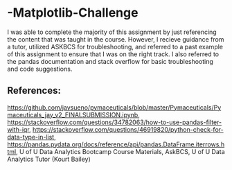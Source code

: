 # -Matplotlib-Challenge

I was able to complete the majority of this assignment by just referencing the content that was taught in the course. However, I recieve guidance from a tutor, utilized ASKBCS for troubleshooting, and referred to a past example of this assignment to ensure that I was on the right track. I also referred to the pandas documentation and stack overflow for basic troubleshooting and code suggestions.

## References: 
https://github.com/jaysueno/pymaceuticals/blob/master/Pymaceuticals/Pymaceuticals_jay_v2_FINALSUBMISSION.ipynb,
https://stackoverflow.com/questions/34782063/how-to-use-pandas-filter-with-iqr,
https://stackoverflow.com/questions/46919820/python-check-for-data-type-in-list,
https://pandas.pydata.org/docs/reference/api/pandas.DataFrame.iterrows.html,
U of U Data Analytics Bootcamp Course Materials,
AskBCS,
U of U Data Analytics Tutor (Kourt Bailey)



